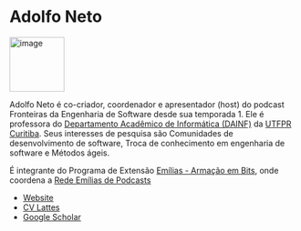 # Adolfo Neto

<img width="96" height="96" alt="image" src="https://adolfont.github.io/images/AdolfoNeto_240x240.jpg" />


Adolfo Neto é co-criador, coordenador e apresentador (host) do podcast Fronteiras da Engenharia de Software desde sua temporada 1. 
Ele é professora do [Departamento Acadêmico de Informática (DAINF)](https://utfpr.curitiba.br/dainf) da [UTFPR Curitiba](https://www.utfpr.edu.br/campus/curitiba). Seus interesses de pesquisa são Comunidades de desenvolvimento de software, Troca de conhecimento em engenharia de software e Métodos ágeis.

É integrante do Programa de Extensão [Emílias - Armação em Bits](https://utfpr.curitiba.br/emilias/), onde coordena a [Rede Emílias de Podcasts](https://fronteirases.github.io/redeemilias/)


- [Website](https://adolfont.github.io/)
- [CV Lattes](http://lattes.cnpq.br/0071119715272492)
- [Google Scholar](https://scholar.google.com.br/citations?user=R7hC3-wAAAAJ)

